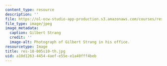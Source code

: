 ```yaml
---
content_type: resource
description: ''
file: https://ol-ocw-studio-app-production.s3.amazonaws.com/courses/res-18-005-highlights-of-calculus-spring-2010/a10d126344544aefe55ee1a40fff4beb_res-18-005s10-th.jpg
file_type: image/jpeg
image_metadata:
  caption: Gilbert Strang
  credit: ''
  image-alt: Photograph of Gilbert Strang in his office.
resourcetype: Image
title: res-18-005s10-th.jpg
uid: a10d1263-4454-4aef-e55e-e1a40fff4beb
---
```


